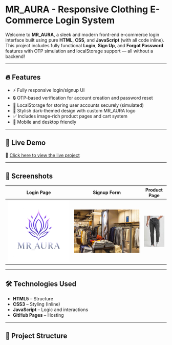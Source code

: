 # MR_AURA - Responsive Clothing E-Commerce Login System

Welcome to **MR_AURA**, a sleek and modern front-end e-commerce login interface built using pure **HTML**, **CSS**, and **JavaScript** (with all code inline). This project includes fully functional **Login**, **Sign Up**, and **Forgot Password** features with OTP simulation and localStorage support — all without a backend!

---

## 🔥 Features

- ⚡ Fully responsive login/signup UI
- 🔒 OTP-based verification for account creation and password reset
- 💾 LocalStorage for storing user accounts securely (simulated)
- 🎨 Stylish dark-themed design with custom MR_AURA logo
- ✅ Includes image-rich product pages and cart system
- 📱 Mobile and desktop friendly

---

## 🚀 Live Demo

🔗 [Click here to view the live project](https://Sai934-v.github.io/mr_aura_project/)

---

## 📸 Screenshots

| Login Page | Signup Form | Product Page |
|------------|-------------|---------------|
| ![Login](./aura.png) | ![Signup](./front.jpg) | ![Product](./j4.jpeg) |

---

## 🛠️ Technologies Used

- **HTML5** – Structure
- **CSS3** – Styling (Inline)
- **JavaScript** – Logic and interactions
- **GitHub Pages** – Hosting

---

## 📁 Project Structure

